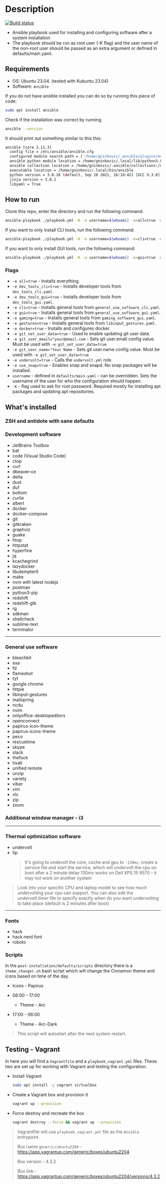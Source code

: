# Description

[![Build status](https://github.com/TerrorSquad/ansible-post-installation/actions/workflows/build.yml/badge.svg)](https://github.com/TerrorSquad/ansible-post-installation/actions/workflows/build.yml)

- Ansible playbook used for installing and configuring software after a system installation
- The playbook should be run as root user (-K flag) and the user name of the non-root user should be passed as an extra argument or defined in defaults/main.yaml.

## Requirements

- OS: Ubuntu 23.04. (tested with Kubuntu 23.04)
- Software: `ansible`

If you do not have ansible installed you can do so by running this piece of code:

```bash
sudo apt install ansible
```

Check if the installation was correct by running

```bash
ansible --version
```

It should print out something similar to this this:
```bash
ansible [core 2.11.3]
  config file = /etc/ansible/ansible.cfg
  configured module search path = ['/home/gninkovic/.ansible/plugins/modules', '/usr/share/ansible/plugins/modules']
  ansible python module location = /home/gninkovic/.local/lib/python3.8/site-packages/ansible
  ansible collection location = /home/gninkovic/.ansible/collections:/usr/share/ansible/collections
  executable location = /home/gninkovic/.local/bin/ansible
  python version = 3.8.10 (default, Sep 28 2021, 16:10:42) [GCC 9.3.0]
  jinja version = 3.0.1
  libyaml = True
```

## How to run

Clone this repo, enter the directory and run the following command:

```bash
ansible-playbook ./playbook.yml -K -e username=$(whoami) -e=all=true -e=git_set_user_data=true -e git_user_email="your@email.com" -e git_user_name="Your Name"
```

If you want to only install CLI tools, run the following command:

```bash
ansible-playbook ./playbook.yml -K -e username=$(whoami) -e=cli=true -e=dev_tools_cli=true -e=git_set_user_data=true -e git_user_email="your@email.com" -e git_user_name="Your Name"
```

If you want to only install GUI tools, run the following command:

```bash
ansible-playbook ./playbook.yml -K -e username=$(whoami) -e=gui=true -e=dev_tools_gui=true -e=git_set_user_data=true -e git_user_email="your@email.com" -e git_user_name="Your Name"
```

### Flags
- `-e all=true` - Installs everything.
- `-e dev_tools_cli=true` - Installs developer tools from `dev_tools_cli.yaml`.
- `-e dev_tools_gui=true` - Installs developer tools from `dev_tools_gui.yaml`.
- `-e cli=true` - Installs general tools from `general_use_software_cli.yaml`.
- `-e gui=true` - Installs general tools from `general_use_software_gui.yaml`.
- `-e gaming=true` - Installs general tools from `gaming_software_gui.yaml`.
- `-e gestures=true` - Installs general tools from `libinput_gestures.yaml`.
- `-e docker=true` - Installs and configures docker.
- `-e git_set_user_data=true` - Used to enable updating git user data.
- `-e git_user_email="your@email.com` - Sets git user.email config value. Must be used with `-e git_set_user_data=true`
- `-e git_user_name="Your Name` - Sets git user.name config value. Must be used with `-e git_set_user_data=true`
- `-e undervolt=true` - Calls the `undervolt.yml` role.
- `-e use_snap=true` - Enables snap and snapd. No snap packages will be installed.
- `username` - defined in `defaults/main.yaml` - can be overridden. Sets the username of the user for who the configuration should happen.
- `-K` - flag used to ask for root password. Required mostly for installing apt packages and updating apt repositories.

## What's installed

### ZSH and antidote with sane defaults

### Development software

- JetBrains Toolbox
- bat
- code (Visual Studio Code)
- ctop
- curl
- dbeaver-ce
- delta
- dust
- duf
- bottom
- curlie
- albert
- docker
- docker-compose
- git
- gitkraken
- graphviz
- guake
- htop
- httpstat
- hyperfine
- jq
- kcachegrind
- lazydocker
- libutempter0
- make
- nvm with latest nodejs
- postman
- python3-pip
- redshift
- redshift-gtk
- rg
- sdkman
- shellcheck
- sublime-text
- terminator

---

### General use software

- bleachbit
- exa
- fd
- flameshot
- fzf
- google chrome
- httpie
- libinput-gestures
- mailspring
- ncdu
- nvim
- onlyoffice-desktopeditors
- openconnect
- papirus-icon-theme
- papirus-icons-theme
- peco
- rescuetime
- skype
- slack
- thefuck
- tixati
- unified remote
- unzip
- variety
- viber
- vim
- vlc
- zip
- zoom

### Additional window manager - i3

---

### Thermal optimization software

- undervolt
- tlp
  > It's going to undevolt the core, cache and gpu to `-130mv`, create a service file and start the service, which will undervolt the cpu on boot after a 2 minute delay
  > 130mv works on Dell XPS 15 9570 - it may not work on another system

> Look into your specific CPU and laptop model to see how much undervolting your cpu can support. You can also edit the _undervolt.timer_ file to specify exactly when do you want undervolting to take place (default is 2 minutes after boot)

---

### Fonts

- hack
- hack nerd font
- roboto

### Scripts

In the `post-installation/defaults/scripts` directory there is a `theme_changer.sh` bash script which will change the Cinnamon theme and icons based on time of the day.

- Icons - Papirus

- 06:00 - 17:00
  - Theme - Arc
- 17:00 - 06:00
  - Theme - Arc-Dark

> This script will autostart after the next system restart.

## Testing - Vagrant

In here you will find a `Vagrantfile` and a `playbook_vagrant.yml` files. These two are set up for working with Vagrant and testing the configuration.

- Install Vagrant

  ```bash
  sudo apt install -y vagrant virtualbox
  ```

- Create a Vagrant box and provision it

  ```bash
  vagrant up --provision
  ```

- Force destroy and recreate the box

  ```bash
  vagrant destroy --force && vagrant up --provision
  ```

> Vagrantfile will use `playbook_vagrant.yml` file as the `Ansible` entrypoint.
>
> Box name `generic/ubuntu2204` - <https://app.vagrantup.com/generic/boxes/ubuntu2204>
>
> Box version - 4.3.2
>
> Box link - <https://app.vagrantup.com/generic/boxes/ubuntu2204/versions/4.3.2>

